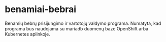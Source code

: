 # benamiai-bebrai
Benamių bebrų prisijungimo ir vartotojų valdymo programa.
Numatyta, kad programa bus naudojama su mariadb duomenų baze OpenShift arba Kubernetes aplinkoje.
